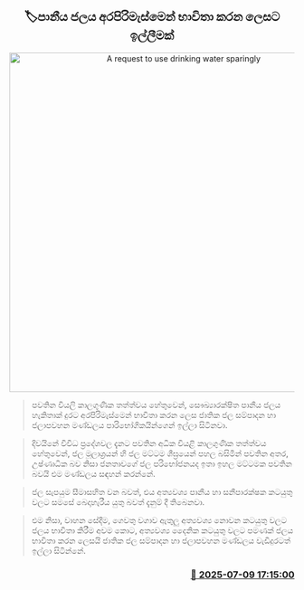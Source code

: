 <p align='center'><b><h2 align='center' title='A request to use drinking water sparingly'>🏷පානීය ජලය අරපිරිමැස්මෙන් භාවිතා කරන ලෙසට ඉල්ලීමක්</h2></b></p>
<p align='center'><img src='https://helakuru.sgp1.cdn.digitaloceanspaces.com/esana/images/lib/water[1].jpg' width='600' alt='A request to use drinking water sparingly'></p>

> පවතින වියලි කාලගුණික තත්ත්වය හේතුවෙන්, සෞඛ්‍යාරක්ෂිත පානීය ජලය හැකිතාක් දුරට අරපිරිමැස්මෙන් භාවිතා කරන ලෙස ජාතික ජල සම්පාදන හා ජලාපවහන මණ්ඩලය පාරිභෝගිකයින්ගෙන් ඉල්ලා සිටිනවා.

> දිවයිනේ විවිධ ප්‍රදේශවල දැනට පවතින අධික වියළි කාලගුණික තත්ත්වය හේතුවෙන්, ජල මූලාශ්‍රයන් හි ජල මට්ටම ශීඝ්‍රයෙන් පහල බසිමින් පවතින අතර, උෂ්ණාධික බව නිසා ජනතාවගේ ජල පරිභෝජනයද ඉතා ඉහල මට්ටමක පවතින බවයි එම මණ්ඩලය සඳහන් කරන්නේ.

> ජල සැපයුම සීමාසහිත වන බවත්, එය අත්‍යවශ්‍ය පානීය හා සනීපාරක්ෂක කටයුතු වලට සමසේ බෙදාහැරීය යුතු බවත් දැනුම් දී තිබෙනවා.

> එම නිසා, වාහන සේදීම, ගෙවතු වගාව ඇතුලු අත්‍යවශ්‍ය නොවන කටයුතු වලට ජලය භාවිතා කිරීම අවම කොට, අත්‍යවශ්‍ය දෛනික කටයුතු වලට පමණක් ජලය භාවිතා කරන ලෙසයි ජාතික ජල සම්පාදන හා ජලාපවහන මණ්ඩලය වැඩිදුරටත් ඉල්ලා සිටින්නේ.



<h3 align='right'><a href='https://www.helakuru.lk/esana/p/111742/'>📅 2025-07-09 17:15:00</a></h3>
